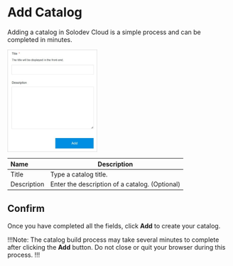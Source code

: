 # Add Catalog

Adding a catalog in Solodev Cloud is a simple process and can be completed in minutes.

<img src="../../../images/addcatalog.jpg" alt="addcatalog" style="width: 40%; display: block"></a>


**Name** | **Description** 
:--- | ---
Title | Type a catalog title.
Description | Enter the description of a catalog. (Optional)


## Confirm

Once you have completed all the fields, click **Add** to create your catalog.

!!!Note:
The catalog build process may take several minutes to complete after clicking the **Add** button. Do not close or quit your browser during this process.
!!!
